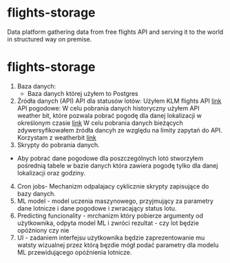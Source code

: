 # flights-storage
Data platform gathering data from free flights API and serving it to the world in structured way on premise.
# flights-storage
1. Baza danych:
    - Baza danych której użyłem to Postgres 
2. Źródła danych (API)
API dla statusów lotów: 
Użyłem KLM flights API [link](https://developer.airfranceklm.com/documentations/api/A000042)
API pogodowe:
W celu pobrania danych historyczny użyłem API weather bit, które pozwala pobrać pogodę dla danej lokalizacji w określonym czasie [link](https://www.weatherbit.io/api/weather-history-hourly)
W celu pobrania danych bieżących zdywersyfikowałem źródła dancyh ze względu na limity zapytań do API. 
Korzystam z weatherbit [link](https://weather.visualcrossing.com/)
3. Skrypty do pobrania danych. 
-   Aby pobrać dane pogodowe dla poszczególnych lotó stworzyłem pośrednią tabele w bazie danych która zawiera pogodę tylko dla danej lokalizacji oraz godziny. 
4. Cron jobs- Mechanizm odpalajacy cyklicznie skrypty zapisujące do bazy danych.
5. ML model - model uczenia maszynowego, przyjmujący za parametry dane lotnicze i dane pogodowe i zwracający status lotu.
6. Predicting funcionality - mrchanizm który pobierze argumenty od użytkownika, odpyta model ML i zwróci rezultat - czy lot będzie opóźniony czy nie 
7. UI - zadaniem interfejsu użytkownika będzie zaprezentowanie mu watsty wizualnej przez którą bęzdie mógł podać parametry dla modelu ML przewidującego opóźnienia lotnicze. 